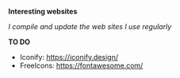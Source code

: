 **Interesting websites**

*I compile and update the web sites I use regularly*

**TO DO**
 - Iconify: https://iconify.design/
 - FreeIcons: https://fontawesome.com/
